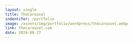 ```yaml
---
layout: single
title: TheCarousel
indentifer: /portfolio
image: /assets/img/portfolio/wordpress/thecarousel.webp
link: thecarousel.com
date: 2024-08-27
---
```

